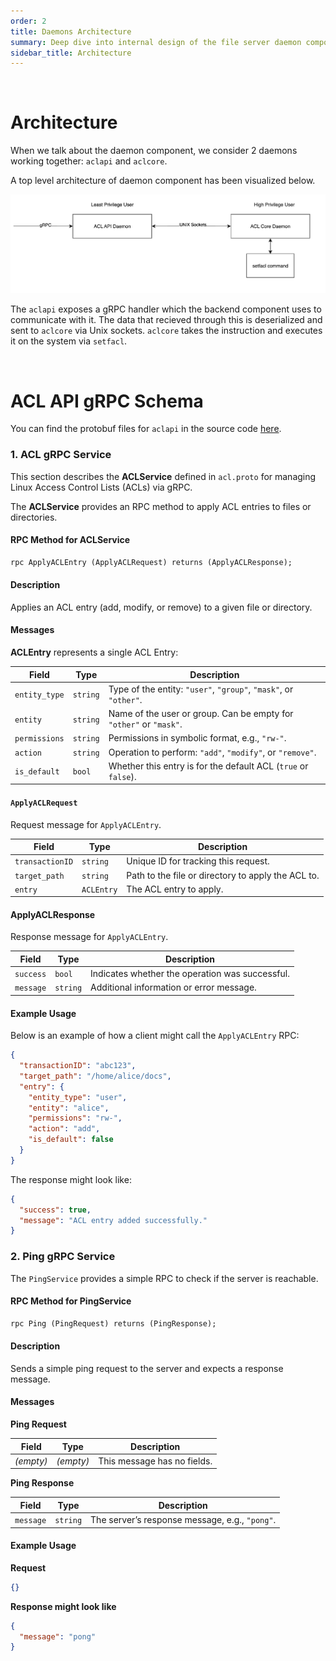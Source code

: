```yaml
---
order: 2
title: Daemons Architecture
summary: Deep dive into internal design of the file server daemon components and there places in the system 
sidebar_title: Architecture
---
```


<br>

# Architecture

When we talk about the daemon component, we consider 2 daemons working together: `aclapi` and `aclcore`.

A top level architecture of daemon component has been visualized below.

![](../img/daemon-arch.svg)

The `aclapi` exposes a gRPC handler which the backend component uses to communicate with it. The data that recieved through this is deserialized and sent to `aclcore` via Unix sockets. `aclcore` takes the instruction and executes it on the system via `setfacl`.

<br>

# ACL API gRPC Schema

You can find the protobuf files for `aclapi` in the source code [here](https://github.com/PythonHacker24/linux-acl-management-aclapi/tree/main/internal/grpcserver/protos).

### 1. ACL gRPC Service

This section describes the **ACLService** defined in `acl.proto` for managing Linux Access Control Lists (ACLs) via gRPC.

The **ACLService** provides an RPC method to apply ACL entries to files or directories.

#### RPC Method for ACLService
```proto
rpc ApplyACLEntry (ApplyACLRequest) returns (ApplyACLResponse);
```

#### Description

Applies an ACL entry (add, modify, or remove) to a given file or directory.

#### Messages

**ACLEntry** represents a single ACL Entry:

| Field         | Type     | Description                                                        |
| ------------- | -------- | ------------------------------------------------------------------ |
| `entity_type` | `string` | Type of the entity: `"user"`, `"group"`, `"mask"`, or `"other"`.   |
| `entity`      | `string` | Name of the user or group. Can be empty for `"other"` or `"mask"`. |
| `permissions` | `string` | Permissions in symbolic format, e.g., `"rw-"`.                     |
| `action`      | `string` | Operation to perform: `"add"`, `"modify"`, or `"remove"`.          |
| `is_default`  | `bool`   | Whether this entry is for the default ACL (`true` or `false`).     |

#### `ApplyACLRequest`

Request message for `ApplyACLEntry`.

| Field           | Type       | Description                                        |
| --------------- | ---------- | -------------------------------------------------- |
| `transactionID` | `string`   | Unique ID for tracking this request.               |
| `target_path`   | `string`   | Path to the file or directory to apply the ACL to. |
| `entry`         | `ACLEntry` | The ACL entry to apply.                            |

#### ApplyACLResponse

Response message for `ApplyACLEntry`.

| Field     | Type     | Description                                     |
| --------- | -------- | ----------------------------------------------- |
| `success` | `bool`   | Indicates whether the operation was successful. |
| `message` | `string` | Additional information or error message.        |

#### Example Usage

Below is an example of how a client might call the `ApplyACLEntry` RPC:

```json
{
  "transactionID": "abc123",
  "target_path": "/home/alice/docs",
  "entry": {
    "entity_type": "user",
    "entity": "alice",
    "permissions": "rw-",
    "action": "add",
    "is_default": false
  }
}
```

The response might look like:

```json
{
  "success": true,
  "message": "ACL entry added successfully."
}
```

### 2. Ping gRPC Service

The `PingService` provides a simple RPC to check if the server is reachable.

#### RPC Method for PingService

```proto
rpc Ping (PingRequest) returns (PingResponse);
```

#### Description

Sends a simple ping request to the server and expects a response message.

#### Messages

**Ping Request**

| Field     | Type      | Description                 |
| --------- | --------- | --------------------------- |
| *(empty)* | *(empty)* | This message has no fields. |

**Ping Response**

| Field     | Type     | Description                                    |
| --------- | -------- | ---------------------------------------------- |
| `message` | `string` | The server’s response message, e.g., `"pong"`. |

#### Example Usage

**Request**

```json
{}
```

**Response might look like**

```json
{
  "message": "pong"
}
```
